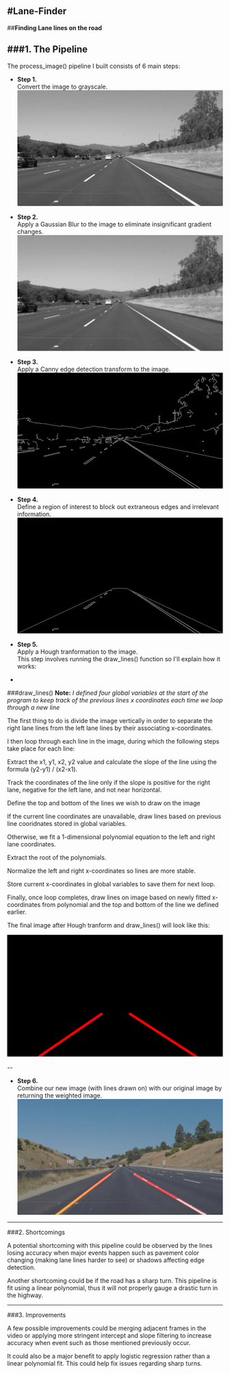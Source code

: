 #**Lane-Finder**
--
##**Finding Lane lines on the road**

[image1]: ./test_images/whiteCarLaneSwitch.jpg "Original"
[image2]: ./test_images/whiteCarLaneSwitch_gray.jpg "Grayscale"
[image3]: ./test_images/whiteCarLaneSwitch_blur.jpg "Gaussian Blur"
[image4]: ./test_images/whiteCarLaneSwitch_canny.jpg "Canny Edge"
[image5]: ./test_images/whiteCarLaneSwitch_region.jpg "Region of Interest"
[image6]: ./test_images/whiteCarLaneSwitch_hough.jpg "Hough Transform"
[image7]: ./test_images/whiteCarLaneSwitch_final.jpg "Weighted Image"

###1. The Pipeline
---
The process_image() pipeline I built consists of 6 main steps:    

-  **Step 1.**  
Convert the image to grayscale. 
![image2]  

- **Step 2.**  
Apply a Gaussian Blur to the image to eliminate insignificant gradient changes.
![image3]
    
- **Step 3.**  
Apply a Canny edge detection transform to the image.
![image4]  
  
- **Step 4.**  
Define a region of interest to block out extraneous edges and irrelevant information.
![image5] 
  
- **Step 5.**  
Apply a Hough tranformation to the image.  
This step involves running the draw_lines() function so I'll explain how it works:
  
-
###draw_lines()
**Note:** *I defined four global variables at the start of the program to keep track of the previous lines x coordinates each time we loop through a new line*  

The first thing to do is divide the image vertically in order to separate the right lane lines from the left lane lines by their associating x-coordinates.

I then loop through each line in the image, during which the following steps take place for each line:  
  
Extract the x1, y1, x2, y2 value and calculate the slope of the line using the formula (y2-y1) / (x2-x1). 
  
Track the coordinates of the line only if the slope is positive for the right lane, negative for the left lane, and not near horizontal.  
  
Define the top and bottom of the lines we wish to draw on the image  
  
If the current line coordinates are unavailable, draw lines based on previous line cooridnates stored in global variables.  
  
Otherwise, we fit a 1-dimensional polynomial equation to the left and right lane coordinates. 
  
Extract the root of the polynomials.

Normalize the left and right x-coordinates so lines are more stable.  

Store current x-coordinates in global variables to save them for next loop.  
  
Finally, once loop completes, draw lines on image based on newly fitted x-coordinates from polynomial and the top and bottom of the line we defined earlier.

The final image after Hough tranform and draw_lines() will look like this:

![alt text][image6]  

--
- **Step 6.**  
Combine our new image (with lines drawn on) with our original image by returning the weighted image.  
![alt text][image7]  
  
---

###2. Shortcomings


A potential shortcoming with this pipeline could be observed by the lines losing accuracy when major events happen such as pavement color changing (making lane lines harder to see) or shadows affecting edge detection.

Another shortcoming could be if the road has a sharp turn. This pipeline is fit using a linear polynomial, thus it will not properly gauge a drastic turn in the highway.
  
---

###3. Improvements

A few possible improvements could be merging adjacent frames in the video or applying more stringent intercept and slope filtering to increase accuracy when event such as those mentioned previously occur.

It could also be a major benefit to apply logistic regression rather than a linear polynomial fit. This could help fix issues regarding sharp turns.
